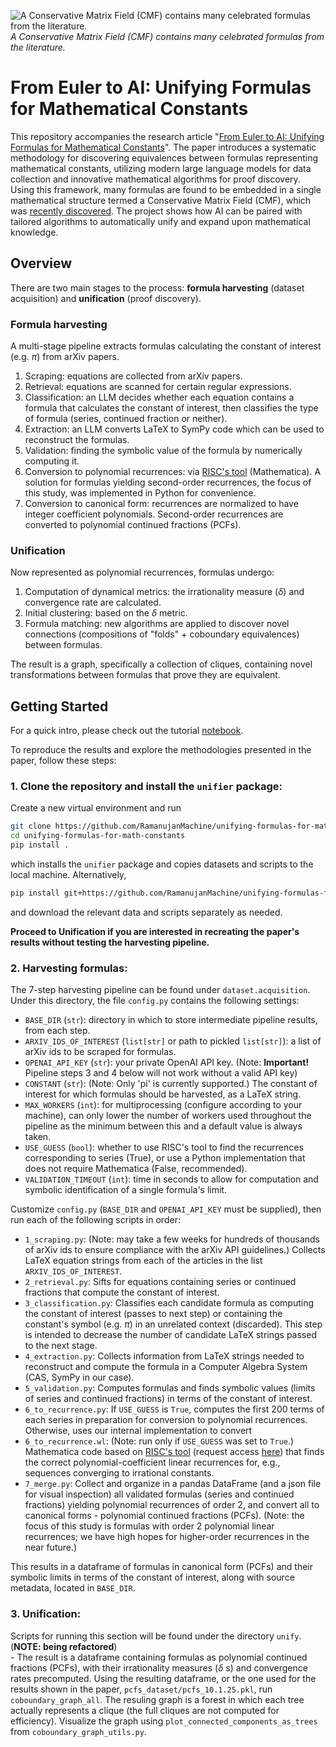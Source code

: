 ![A Conservative Matrix Field (CMF) contains many celebrated formulas from the literature.](image.png)
*A Conservative Matrix Field (CMF) contains many celebrated formulas from the literature.*

# From Euler to AI: Unifying Formulas for Mathematical Constants

This repository accompanies the research article "[From Euler to AI: Unifying Formulas for Mathematical Constants](https://arxiv.org/abs/2502.17533)".
The paper introduces a systematic methodology for discovering equivalences between formulas representing mathematical constants,
utilizing modern large language models for data collection and innovative mathematical algorithms for proof discovery.
Using this framework, many formulas are found to be embedded in a single mathematical structure termed a Conservative Matrix Field (CMF), which was [recently discovered](https://www.pnas.org/doi/10.1073/pnas.2321440121).
The project shows how AI can be paired with tailored algorithms to automatically unify and expand upon mathematical knowledge.

## Overview

There are two main stages to the process: **formula harvesting** (dataset acquisition) and **unification** (proof discovery).

### Formula harvesting

A multi-stage pipeline extracts formulas calculating the constant of interest (e.g. $\pi$) from arXiv papers.

1. Scraping: equations are collected from arXiv papers.
2. Retrieval: equations are scanned for certain regular expressions.
3. Classification: an LLM decides whether each equation contains a formula that calculates the constant of interest, then classifies the type of formula (series, continued fraction or neither).
4. Extraction: an LLM converts LaTeX to SymPy code which can be used to reconstruct the formulas.
5. Validation: finding the symbolic value of the formula by numerically computing it.
6. Conversion to polynomial recurrences: via [RISC's tool](https://risc.jku.at/sw/guess/) (Mathematica). A solution for formulas yielding second-order recurrences, the focus of this study, was implemented in Python for convenience.  
7. Conversion to canonical form: recurrences are normalized to have integer coefficient polynomials. Second-order recurrences are converted to polynomial continued fractions (PCFs).

### Unification

Now represented as polynomial recurrences, formulas undergo:  
1. Computation of dynamical metrics: the irrationality measure ($\delta$) and convergence rate are calculated.
2. Initial clustering: based on the $\delta$ metric.
3. Formula matching: new algorithms are applied to discover novel connections (compositions of "folds" + coboundary equivalences) between formulas.

The result is a graph, specifically a collection of cliques, containing novel transformations between formulas that prove they are equivalent.  

## Getting Started

For a quick intro, please check out the tutorial [notebook](https://colab.research.google.com/drive/13EC9hwEhoA_xvEu_7p_9wbIl2QjDknqC?authuser=1#scrollTo=Jh-CDhaF0twQ).

To reproduce the results and explore the methodologies presented in the paper, follow these steps:

### 1. Clone the repository and install the `unifier` package:  
   Create a new virtual environment and run
   ```bash
   git clone https://github.com/RamanujanMachine/unifying-formulas-for-math-constants.git
   cd unifying-formulas-for-math-constants
   pip install .
   ```

   which installs the `unifier` package and copies datasets and scripts to the local machine. Alternatively,  

   ```bash
   pip install git+https://github.com/RamanujanMachine/unifying-formulas-for-math-constants.git
   ```
   and download the relevant data and scripts separately as needed.

**Proceed to Unification if you are interested in recreating the paper's results without testing the harvesting pipeline.**

### 2. Harvesting formulas:  
   The 7-step harvesting pipeline can be found under `dataset.acquisition`.  
   Under this directory, the file `config.py` contains the following settings:  
   - `BASE_DIR` (`str`): directory in which to store intermediate pipeline results, from each step.  
   - `ARXIV_IDS_OF_INTEREST` (`list[str]` or path to pickled `list[str]`): a list of arXiv ids to be scraped for formulas.  
   - `OPENAI_API_KEY` (`str`): your private OpenAI API key. (Note: **Important!** Pipeline steps 3 and 4 below will not work without a valid API key)  
   - `CONSTANT` (`str`): (Note: Only 'pi' is currently supported.) The constant of interest for which formulas should be harvested, as a LaTeX string. 
   - `MAX_WORKERS` (`int`): for multiprocessing (configure according to your machine), can only lower the number of workers used throughout the pipeline as the minimum between this and a default value is always taken.
   - `USE_GUESS` (`bool`): whether to use RISC's tool to find the recurrences corresponding to series (True), or use a Python implementation that does not require Mathematica (False, recommended).
   - `VALIDATION_TIMEOUT` (`int`): time in seconds to allow for computation and symbolic identification of a single formula's limit.  

   Customize `config.py` (`BASE_DIR` and `OPENAI_API_KEY` must be supplied), then run each of the following scripts in order:
   - `1_scraping.py`: (Note: may take a few weeks for hundreds of thousands of arXiv ids to ensure compliance with the arXiv API guidelines.) Collects LaTeX equation strings from each of the articles in the list `ARXIV_IDS_OF_INTEREST`.  
   - `2_retrieval.py`: Sifts for equations containing series or continued fractions that compute the constant of interest.
   - `3_classification.py`: Classifies each candidate formula as computing the constant of interest (passes to next step) or containing the constant's symbol (e.g. $\pi$) in an unrelated context (discarded). This step is intended to decrease the number of candidate LaTeX strings passed to the next stage.  
   - `4_extraction.py`: Collects information from LaTeX strings needed to reconstruct and compute the formula in a Computer Algebra System (CAS, SymPy in our case).
   - `5_validation.py`: Computes formulas and finds symbolic values (limits of series and continued fractions) in terms of the constant of interest.
   - `6_to_recurrence.py`: If `USE_GUESS` is `True`, computes the first 200 terms of each series in preparation for conversion to polynomial recurrences. Otherwise, uses our internal implementation to convert 
   - `6_to_recurrence.wl`: (Note: run only if `USE_GUESS` was set to `True`.) Mathematica code based on [RISC's tool](https://risc.jku.at/sw/guess/) (request access [here](https://www3.risc.jku.at/research/combinat/software/ergosum/installation.html#download)) that finds the correct polynomial-coefficient linear recurrences for, e.g., sequences converging to irrational constants.
   - `7_merge.py`: Collect and organize in a pandas DataFrame (and a json file for visual inspection) all validated formulas (series and continued fractions) yielding polynomial recurrences of order 2, and convert all to canonical forms - polynomial continued fractions (PCFs). (Note: the focus of this study is formulas with order 2 polynomial linear recurrences; we have high hopes for higher-order recurrences in the near future.)  

   This results in a dataframe of formulas in canonical form (PCFs) and their symbolic limits in terms of the constant of interest, along with source metadata, located in `BASE_DIR`.  

### 3. Unification:  
   Scripts for running this section will be found under the directory `unify`. (**NOTE: being refactored**)  
    - The result is a dataframe containing formulas as polynomial continued fractions (PCFs), with their irrationality measures ($\delta$ s) and convergence rates precomputed.
   Using the resulting dataframe, or the one used for the results shown in the paper, `pcfs_dataset/pcfs_10.1.25.pkl`, run `coboundary_graph_all`.
   The resuling graph is a forest in which each tree actually represents a clique (the full cliques are not computed for efficiency).
   Visualize the graph using `plot_connected_components_as_trees` from `coboundary_graph_utils.py`.
   

